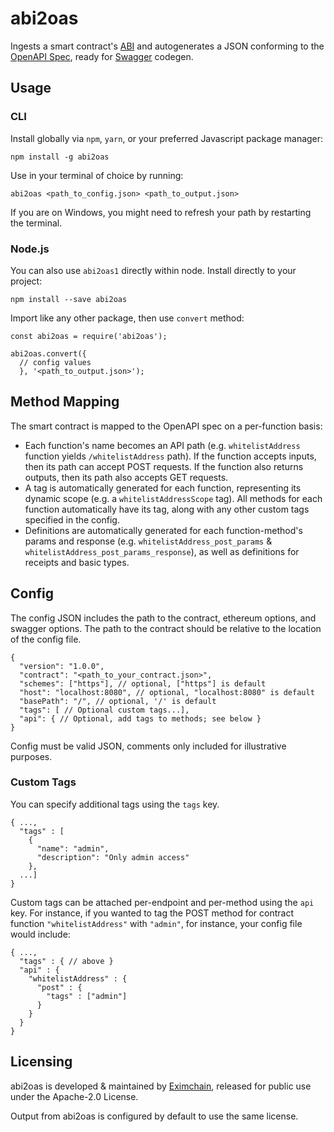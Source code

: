 # abi2oas
Ingests a smart contract's [ABI](https://solidity.readthedocs.io/en/develop/abi-spec.html) and autogenerates a JSON conforming to the [OpenAPI Spec](https://swagger.io/specification/), ready for [Swagger](https://swagger.io/) codegen.

## Usage
### CLI
Install globally via `npm`, `yarn`, or your preferred Javascript package manager:

```
npm install -g abi2oas
```

Use in your terminal of choice by running:

```
abi2oas <path_to_config.json> <path_to_output.json>
```

If you are on Windows, you might need to refresh your path by restarting the terminal.

### Node.js
You can also use `abi2oas1` directly within node.  Install directly to your project:

```
npm install --save abi2oas
```

Import like any other package, then use `convert` method:
```nodejs
const abi2oas = require('abi2oas');

abi2oas.convert({
  // config values
  }, '<path_to_output.json>');
```


## Method Mapping
The smart contract is mapped to the OpenAPI spec on a per-function basis:  

- Each function's name becomes an API path (e.g. `whitelistAddress` function yields `/whitelistAddress` path).  If the function accepts inputs, then its path can accept POST requests.  If the function also returns outputs, then its path also accepts GET requests.  
- A tag is automatically generated for each function, representing its dynamic scope (e.g. a `whitelistAddressScope` tag).  All methods for each function automatically have its tag, along with any other custom tags specified in the config.
- Definitions are automatically generated for each function-method's params and response (e.g. `whitelistAddress_post_params` & `whitelistAddress_post_params_response`), as well as definitions for receipts and basic types.

## Config
The config JSON includes the path to the contract, ethereum options, and swagger options.  The path to the contract should be relative to the location of the config file.

```
{
  "version": "1.0.0",
  "contract": "<path_to_your_contract.json>",
  "schemes": ["https"], // optional, ["https"] is default
  "host": "localhost:8080", // optional, "localhost:8080" is default
  "basePath": "/", // optional, '/' is default
  "tags": [ // Optional custom tags...],
  "api": { // Optional, add tags to methods; see below }
}
```
Config must be valid JSON, comments only included for illustrative purposes.

### Custom Tags
You can specify additional tags using the `tags` key.  

```
{ ...,
  "tags" : [
    {
      "name": "admin",
      "description": "Only admin access"
    },
  ...]
}
```

Custom tags can be attached per-endpoint and per-method using the `api` key.  For instance, if you wanted to tag the POST method for contract function `"whitelistAddress"` with `"admin"`, for instance, your config file would include:

```
{ ...,
  "tags" : { // above }
  "api" : {
    "whitelistAddress" : {
      "post" : {
        "tags" : ["admin"]
      }
    }
  }
}
```

## Licensing
abi2oas is developed & maintained by [Eximchain](https://eximchain.com/), released for public use under the Apache-2.0 License.

Output from abi2oas is configured by default to use the same license.